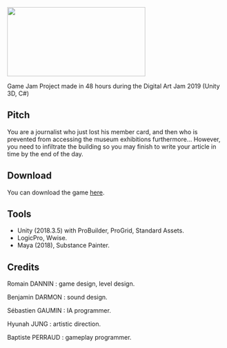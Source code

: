 <img src="https://github.com/sgaumin/TheExhibition/blob/master/Assets/Art/Sprites/logo_v3.png" height="160" width="320">

Game Jam Project made in 48 hours during the Digital Art Jam 2019 (Unity 3D, C#)

## Pitch
You are a journalist who just lost his member card, and then who is prevented from accessing the museum exhibitions furthermore... 
However, you need to infiltrate the building so you may finish to write your article in time by the end of the day.

## Download
You can download the game [here](https://pyriceti.itch.io/the-exhibition).

## Tools
- Unity (2018.3.5) with ProBuilder, ProGrid, Standard Assets.
- LogicPro, Wwise.
- Maya (2018), Substance Painter.

## Credits
Romain DANNIN : game design, level design.

Benjamin DARMON : sound design.

Sébastien GAUMIN : IA programmer.

Hyunah JUNG : artistic direction.

Baptiste PERRAUD : gameplay programmer.

